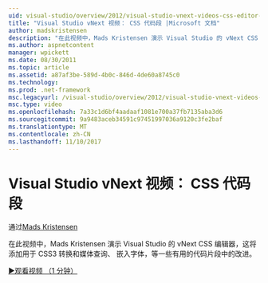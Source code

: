 ```yaml
---
uid: visual-studio/overview/2012/visual-studio-vnext-videos-css-editor-snippets
title: "Visual Studio vNext 视频： CSS 代码段 |Microsoft 文档"
author: madskristensen
description: "在此视频中，Mads Kristensen 演示 Visual Studio 的 vNext CSS 编辑器，其中添加 CSS3 的转换，媒体 q 一些有用的代码片段中的改进..."
ms.author: aspnetcontent
manager: wpickett
ms.date: 08/30/2011
ms.topic: article
ms.assetid: a87af3be-589d-4b0c-846d-4de60a8745c0
ms.technology: 
ms.prod: .net-framework
msc.legacyurl: /visual-studio/overview/2012/visual-studio-vnext-videos-css-editor-snippets
msc.type: video
ms.openlocfilehash: 7a33c1d6bf4aadaaf1081e700a37fb7135aba3d6
ms.sourcegitcommit: 9a9483aceb34591c97451997036a9120c3fe2baf
ms.translationtype: MT
ms.contentlocale: zh-CN
ms.lasthandoff: 11/10/2017
---
```

<a name="visual-studio-vnext-videos-css-snippets"></a>Visual Studio vNext 视频： CSS 代码段
====================
通过[Mads Kristensen](https://github.com/madskristensen)

在此视频中，Mads Kristensen 演示 Visual Studio 的 vNext CSS 编辑器，这将添加用于 CSS3 转换和媒体查询、 嵌入字体，等一些有用的代码片段中的改进。

[&#9654;观看视频 （1 分钟）](https://channel9.msdn.com/Blogs/ASP-NET-Site-Videos/visual-studio-vnext-videos-css-editor-snippets)

